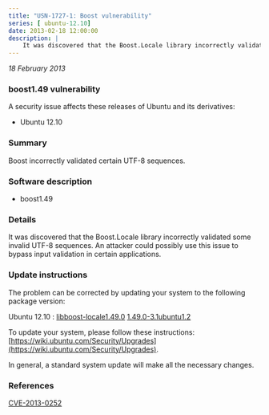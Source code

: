 ```yaml
---
title: "USN-1727-1: Boost vulnerability"
series: [ ubuntu-12.10]
date: 2013-02-18 12:00:00
description: |
    It was discovered that the Boost.Locale library incorrectly validated some invalid UTF-8 sequences. An attacker could possibly use this issue to bypass input validation in certain applications. 
--- 
```

 
 

*18 February 2013*

### boost1.49 vulnerability

A security issue affects these releases of Ubuntu and its derivatives:

* Ubuntu 12.10

### Summary

Boost incorrectly validated certain UTF-8 sequences. 

### Software description

* boost1.49 

### Details

It was discovered that the Boost.Locale library incorrectly validated some invalid UTF-8 sequences. An attacker could possibly use this issue to bypass input validation in certain applications. 

### Update instructions

The problem can be corrected by updating your system to the following package version:

Ubuntu 12.10
 : [libboost-locale1.49.0](https://launchpad.net/ubuntu/+source/boost1.49) <span> [1.49.0-3.1ubuntu1.2](https://launchpad.net/ubuntu/+source/boost1.49/1.49.0-3.1ubuntu1.2) </span> 

To update your system, please follow these instructions: [https://wiki.ubuntu.com/Security/Upgrades](https://wiki.ubuntu.com/Security/Upgrades).

In general, a standard system update will make all the necessary changes. 

### References

 
 [CVE-2013-0252](http://people.ubuntu.com/~ubuntu-security/cve/CVE-2013-0252)
 

